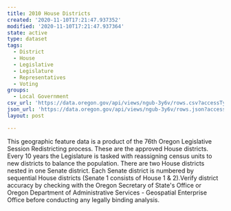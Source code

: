```yaml
---
title: 2010 House Districts
created: '2020-11-10T17:21:47.937352'
modified: '2020-11-10T17:21:47.937364'
state: active
type: dataset
tags:
  - District
  - House
  - Legislative
  - Legislature
  - Representatives
  - Voting
groups:
  - Local Government
csv_url: 'https://data.oregon.gov/api/views/ngub-3y6v/rows.csv?accessType=DOWNLOAD'
json_url: 'https://data.oregon.gov/api/views/ngub-3y6v/rows.json?accessType=DOWNLOAD'
layout: post

---
```

This geographic feature data is a product of the 76th Oregon Legislative Session Redistricting process. These are the approved House districts. Every 10 years the Legislature is tasked with reassigning census units to new districts to balance the population. There are two House districts nested in one Senate district. Each Senate district is numbered by sequential House districts (Senate 1 consists of House 1 & 2).Verify district accuracy by checking with the Oregon Secretary of State's Office or Oregon Department of Administrative Services - Geospatial Enterprise Office before conducting any legally binding analysis.
